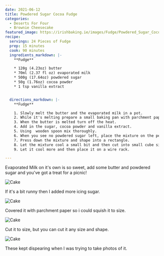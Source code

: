 ```yaml
---
date: 2021-06-12
title: Powdered Sugar Cocoa Fudge
categories:
  - Deserts For Four
  - Brownie Cheesecake
featured_image: https://irishbaking.ie/images/Fudge/Powdered_Sugar_Cocoa_Fudge/Image_1.webp
recipe:
  servings: 24 Pieces of Fudge
  prep: 15 minutes
  cook: 90 minutes
  ingredients_markdown: |-
    **Fudge**

    * 120g (4.23oz) butter
    * 70ml (2.37 fl oz) evaporated milk
    * 500g (17.64oz) powdered sugar
    * 50g (1.76oz) cocoa powder
    * 1 tsp vanilla extract


  directions_markdown: |-
    **Fudge**

    1. Slowly melt the butter and the evaporated milk in a pot.
    2. While it's melting prepare a small baking pan with parchment paper.
    3. When the butter is melted turn off the heat.
    4. Add in the sugar, cocoa powder and vanilla extract.
    5. Using  wooden spoon mix thoroughly.
    6. When you see no powdered sugar left, place the mixture on the perpared pan.
    7. Press down the mixture and shape into a rectangle.
    8. Let the mixture cool a small bit and then cut into small cube sizes.
    9. Let it cool more and then place it on a wire rack.

---
```

Evaporated Milk on it's own is so sweet, add some butter and powdered sugar and you've got a treat for a picnic!

![Cake](https://irishbaking.ie/images/Fudge/Powdered_Sugar_Cocoa_Fudge/Image_2.webp)

If it's a bit runny then I added more icing sugar.

![Cake](https://irishbaking.ie/images/Fudge/Powdered_Sugar_Cocoa_Fudge/Image_3.webp)

Covered it with parchment paper so i could squish it to size.

![Cake](https://irishbaking.ie/images/Fudge/Powdered_Sugar_Cocoa_Fudge/Image_4.webp)

Cut it to size, but you can cut it any size and shape.

![Cake](https://irishbaking.ie/images/Fudge/Powdered_Sugar_Cocoa_Fudge/Image_5.webp)

These kept dispearing when I was trying to take photos of it.
